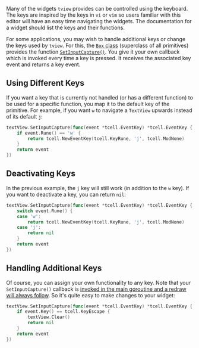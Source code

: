 Many of the widgets `tview` provides can be controlled using the keyboard. The keys are inspired by the keys in `vi` or `vim` so users familiar with this editor will have an easy time navigating the widgets. The documentation for a widget should list the keys and their functions.

For some applications, you may wish to handle additional keys or change the keys used by `tview`. For this, the [`Box` class](https://godoc.org/github.com/rivo/tview#Box) (superclass of all primitives) provides the function [`SetInputCapture()`](https://godoc.org/github.com/rivo/tview#Box.SetInputCapture). You give it your own callback which is invoked every time a key is pressed. It receives the associated key event and returns a key event.

## Using Different Keys

If you want a key that is currently not handled (or has a different function) to be used for a specific function, you map it to the default key of the primitive. For example, if you want `w` to navigate a `TextView` upwards instead of its default `j`:

```go
textView.SetInputCapture(func(event *tcell.EventKey) *tcell.EventKey {
	if event.Rune() == 'w' {
		return tcell.NewEventKey(tcell.KeyRune, 'j', tcell.ModNone)
	}
	return event
})
```

## Deactivating Keys

In the previous example, the `j` key will still work (in addition to the `w` key). If you want to deactivate a key, you can return `nil`:

```go
textView.SetInputCapture(func(event *tcell.EventKey) *tcell.EventKey {
	switch event.Rune() {
	case 'w':
		return tcell.NewEventKey(tcell.KeyRune, 'j', tcell.ModNone)
	case 'j':
		return nil
	}
	return event
})
```

## Handling Additional Keys

Of course, you can assign your own functionality to any key. Note that your `SetInputCapture()` callback is [invoked in the main goroutine and a redraw will always follow](https://github.com/rivo/tview/wiki/Concurrency#event-handlers). So it's quite easy to make changes to your widget:

```go
textView.SetInputCapture(func(event *tcell.EventKey) *tcell.EventKey {
	if event.Key() == tcell.KeyEscape {
		textView.Clear()
		return nil
	}
	return event
})
```